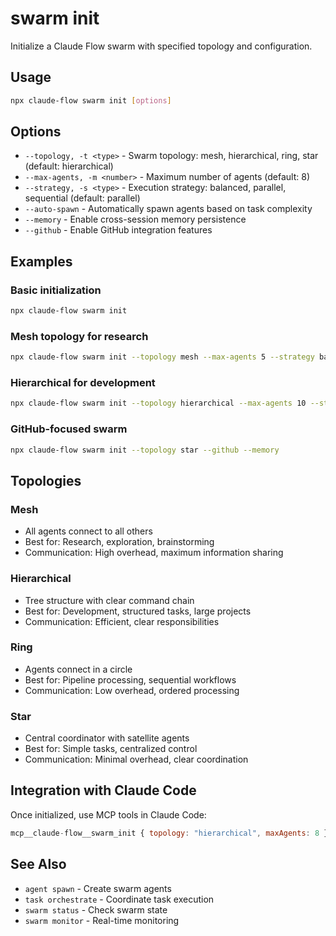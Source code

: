 # swarm init

Initialize a Claude Flow swarm with specified topology and configuration.

## Usage

```bash
npx claude-flow swarm init [options]
```

## Options

- `--topology, -t <type>` - Swarm topology: mesh, hierarchical, ring, star (default: hierarchical)
- `--max-agents, -m <number>` - Maximum number of agents (default: 8)
- `--strategy, -s <type>` - Execution strategy: balanced, parallel, sequential (default: parallel)
- `--auto-spawn` - Automatically spawn agents based on task complexity
- `--memory` - Enable cross-session memory persistence
- `--github` - Enable GitHub integration features

## Examples

### Basic initialization
```bash
npx claude-flow swarm init
```

### Mesh topology for research
```bash
npx claude-flow swarm init --topology mesh --max-agents 5 --strategy balanced
```

### Hierarchical for development
```bash
npx claude-flow swarm init --topology hierarchical --max-agents 10 --strategy parallel --auto-spawn
```

### GitHub-focused swarm
```bash
npx claude-flow swarm init --topology star --github --memory
```

## Topologies

### Mesh
- All agents connect to all others
- Best for: Research, exploration, brainstorming
- Communication: High overhead, maximum information sharing

### Hierarchical
- Tree structure with clear command chain
- Best for: Development, structured tasks, large projects
- Communication: Efficient, clear responsibilities

### Ring
- Agents connect in a circle
- Best for: Pipeline processing, sequential workflows
- Communication: Low overhead, ordered processing

### Star
- Central coordinator with satellite agents
- Best for: Simple tasks, centralized control
- Communication: Minimal overhead, clear coordination

## Integration with Claude Code

Once initialized, use MCP tools in Claude Code:
```javascript
mcp__claude-flow__swarm_init { topology: "hierarchical", maxAgents: 8 }
```

## See Also

- `agent spawn` - Create swarm agents
- `task orchestrate` - Coordinate task execution
- `swarm status` - Check swarm state
- `swarm monitor` - Real-time monitoring

